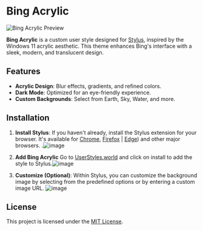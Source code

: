 # Bing Acrylic

![Bing Acrylic Preview](https://github.com/user-attachments/assets/3c42e8cd-012c-40d5-bf1a-0bc9ed089c23)


**Bing Acrylic** is a custom user style designed for [Stylus](https://userstyles.world), inspired by the Windows 11 acrylic aesthetic. This theme enhances Bing's interface with a sleek, modern, and translucent design.

## Features
- **Acrylic Design**: Blur effects, gradients, and refined colors.
- **Dark Mode**: Optimized for an eye-friendly experience.
- **Custom Backgrounds**: Select from Earth, Sky, Water, and more.

## Installation


1. **Install Stylus**: If you haven't already, install the Stylus extension for your browser. It's available for [Chrome](https://chrome.google.com/webstore/detail/stylus/clngdbkpkpeebahjckkjfobafhncgmne), [Firefox](https://addons.mozilla.org/en-US/firefox/addon/styl-us/) | [Edge](https://microsoftedge.microsoft.com/addons/detail/stylus/fjnbnpbmkenffdnngjfgmeleoegfcffe)) and other major browsers. .![image](https://github.com/user-attachments/assets/a83987cb-b718-4b52-8798-c599275ba86a)
2. **Add Bing Acrylic** Go to [UserStyles.world](https://userstyles.world/style/20792/bing-11-dark-mode-only) and click on install to add the style to Stylus.![image](https://github.com/user-attachments/assets/b8cf7bc2-02d8-42bb-b48c-fdf76d2732fe)

3. **Customize (Optional)**: Within Stylus, you can customize the background image by selecting from the predefined options or by entering a custom image URL.  ![image](https://github.com/user-attachments/assets/8832a763-2fdc-489b-9b0f-091213af7759)



## License
This project is licensed under the [MIT License](LICENSE).
